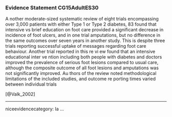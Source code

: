 ### Evidence Statement CG15AdultES30
A nother moderate-sized systematic review of eight trials encompassing over 3,000 patients with either Type 1 or Type 2 diabetes, 83 found that intensive vs brief education on foot care provided a significant decrease in incidence of foot ulcers, and in one trial amputations, but no difference in the same outcomes over seven years in another study. This is despite three trials reporting successful uptake of messages regarding foot care behaviour. Another trial reported in this re vi ew found that an intensive educational inter ve ntion including both people with diabetes and doctors improved the prevalence of serious foot lesions compared to usual care, although the composite outcome of all foot lesions and amputations was not significantly improved. Au thors of the review noted methodological limitations of the included studies, and outcome re porting times varied between individual trials

[@Valk_2002]

---
niceevidencecategory: Ia
...



